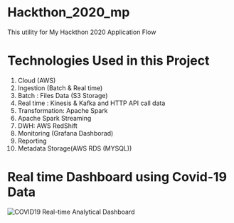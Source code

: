 # Hackthon_2020_mp
  This utility for My Hackthon 2020 Application Flow 
  
# Technologies Used in this Project
1. Cloud (AWS)
2. Ingestion (Batch & Real time)
3. Batch : Files Data (S3 Storage)
4. Real time : Kinesis & Kafka and HTTP API call data 
5. Transformation: Apache Spark
6. Apache Spark Streaming
7. DWH: AWS RedShift
8. Monitoring (Grafana Dashborad)
9. Reporting 
10. Metadata Storage(AWS RDS (MYSQL))

# Real time Dashboard using Covid-19 Data
![COVID19 Real-time Analytical Dashboard](https://user-images.githubusercontent.com/5849522/136308805-ed394329-4407-47ca-bec2-a33ce8009537.PNG)

